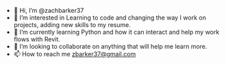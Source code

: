 - 👋 Hi, I’m @zachbarker37
- 👀 I’m interested in Learning to code and changing the way I work on projects, adding new skills to my resume. 
- 🌱 I’m currently learning Python and how it can interact and help my work flows with Revit. 
- 💞️ I’m looking to collaborate on anything that will help me learn more. 
- 📫 How to reach me zbarker37@gmail.com

<!---
zachbarker37/zachbarker37 is a ✨ special ✨ repository because its `README.md` (this file) appears on your GitHub profile.
You can click the Preview link to take a look at your changes.
--->
